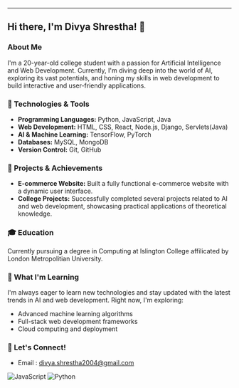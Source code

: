 ---

## Hi there, I'm Divya Shrestha! 👋

### About Me

I'm a 20-year-old college student with a passion for Artificial Intelligence and Web Development. Currently, I'm diving deep into the world of AI, exploring its vast potentials, and honing my skills in web development to build interactive and user-friendly applications.

### 🔧 Technologies & Tools

- **Programming Languages:** Python, JavaScript, Java
- **Web Development:** HTML, CSS, React, Node.js, Django, Servlets(Java)
- **AI & Machine Learning:** TensorFlow, PyTorch
- **Databases:** MySQL, MongoDB
- **Version Control:** Git, GitHub

### 🌟 Projects & Achievements

- **E-commerce Website:** Built a fully functional e-commerce website with a dynamic user interface.
- **College Projects:** Successfully completed several projects related to AI and web development, showcasing practical applications of theoretical knowledge.

### 🎓 Education

Currently pursuing a degree in Computing at Islington College affilicated by London Metropolitian University.

### 🌱 What I'm Learning

I'm always eager to learn new technologies and stay updated with the latest trends in AI and web development. Right now, I'm exploring:

- Advanced machine learning algorithms
- Full-stack web development frameworks
- Cloud computing and deployment

### 💬 Let's Connect!

- Email : divya.shrestha2004@gmail.com

![JavaScript](https://img.shields.io/badge/JavaScript-F7DF1E?style=flat&logo=javascript&logoColor=black)
![Python](https://img.shields.io/badge/Python-3776AB?style=flat&logo=python&logoColor=white)


